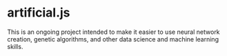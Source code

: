 # artificial.js
This is an ongoing project intended to make it easier to use neural network creation, genetic algorithms, and other data science and machine learning skills.
